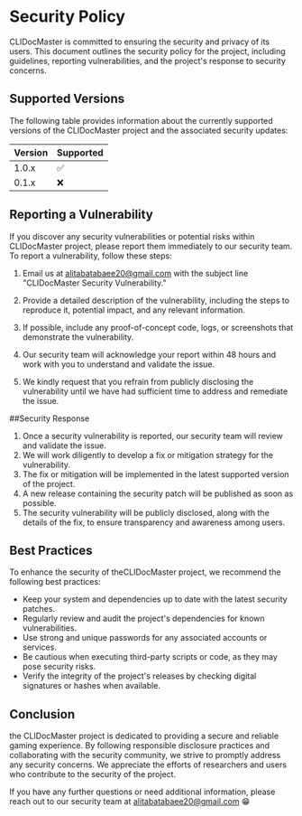 # Security Policy
CLIDocMaster is committed to ensuring the security and privacy of its users. 
This document outlines the security policy for the project, including guidelines, reporting vulnerabilities, and the project's response to security concerns.

## Supported Versions

The following table provides information about the currently supported versions of the CLIDocMaster project and the associated security updates:

| Version | Supported          |
| ------- | ------------------ |
| 1.0.x   | :white_check_mark: |
| 0.1.x   | :x:                |


## Reporting a Vulnerability

If you discover any security vulnerabilities or potential risks within CLIDocMaster project, please report them immediately to our security team. To report a vulnerability, follow these steps:

1. Email us at alitabatabaee20@gmail.com with the subject line "CLIDocMaster Security Vulnerability."

2. Provide a detailed description of the vulnerability, including the steps to reproduce it, potential impact, and any relevant information.

3. If possible, include any proof-of-concept code, logs, or screenshots that demonstrate the vulnerability.

4. Our security team will acknowledge your report within 48 hours and work with you to understand and validate the issue.

5. We kindly request that you refrain from publicly disclosing the vulnerability until we have had sufficient time to address and remediate the issue.

##Security Response
1. Once a security vulnerability is reported, our security team will review and validate the issue.
2. We will work diligently to develop a fix or mitigation strategy for the vulnerability.
3. The fix or mitigation will be implemented in the latest supported version of the project.
4. A new release containing the security patch will be published as soon as possible.
5. The security vulnerability will be publicly disclosed, along with the details of the fix, to ensure transparency and awareness among users.

## Best Practices
To enhance the security of theCLIDocMaster project, we recommend the following best practices:
- Keep your system and dependencies up to date with the latest security patches.
- Regularly review and audit the project's dependencies for known vulnerabilities.
- Use strong and unique passwords for any associated accounts or services.
- Be cautious when executing third-party scripts or code, as they may pose security risks.
- Verify the integrity of the project's releases by checking digital signatures or hashes when available.

## Conclusion
the CLIDocMaster project is dedicated to providing a secure and reliable gaming experience. 
By following responsible disclosure practices and collaborating with the security community, we strive to promptly address any security concerns. We appreciate the efforts of researchers and users who contribute to the security of the project.

If you have any further questions or need additional information, please reach out to our security team at alitabatabaee20@gmail.com 😁
